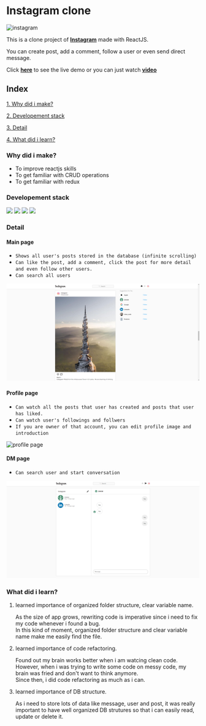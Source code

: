 # **Instagram clone**

![instagram](https://logodix.com/logo/14586.png)

This is a clone project of [**Instagram**](https://instagram.com) made with ReactJS.

You can create post, add a comment, follow a user or even send direct message.

Click [**here**](https://instagram-clone-c3621.web.app/) to see the live demo or you can just watch [**video**](https://www.linkedin.com/posts/dh-kim-733227200_reactjs-instagram-linkedin-activity-6759438400706764800-bNwH)

## Index

[1. Why did i make?](#Why-did-i-make?)

[2. Developement stack](#Developement-stack)

[3. Detail](#Detail)

[4. What did i learn?](#What-did-i-learn?)

### **Why did i make?**

- To improve reactjs skills
- To get familiar with CRUD operations
- To get familiar with redux

### **Developement stack**

<div>
<img src="https://www.acwebdev.tech/static/media/react-icon.52610ecf.png" width="100">
<img src="https://www.acwebdev.tech/static/media/redux-icon.b3b939c6.png" width="100">
<img src="https://encrypted-tbn0.gstatic.com/images?q=tbn:ANd9GcQbdjy4HpplGW-RqVYTAB5dEZ18l4jdj07HcA&usqp=CAU" width="100">
<img src="https://www.acwebdev.tech/static/media/firebase-icon.8896e25c.png" width="100">
</div>

### **Detail**

#### **Main page**

- `Shows all user's posts stored in the database (infinite scrolling)`  
- `Can like the post, add a comment, click the post for more detail and even follow other users.`
- `Can search all users`

![main page](src/readme/chrome_lbku2Ez2B5.png)

#### **Profile page**

- `Can watch all the posts that user has created and posts that user has liked.`  
- `Can watch user's followings and follwers`  
- `If you are owner of that account, you can edit profile image and introduction`

![profile page](scr/readme/chrome_EmPo4qcPBd.png)

#### **DM page**

- `Can search user and start conversation`

![DM page](src/readme/chrome_2dGBqYMLRC.png)
### **What did i learn?**

1. learned importance of organized folder structure, clear variable name.

   As the size of app grows, rewriting code is imperative since i need to fix my code whenever i found a bug.  
   In this kind of moment, organized folder structure and clear variable name make me easily find the file.

2. learned importance of code refactoring.

   Found out my brain works better when i am watcing clean code.  
   However, when i was trying to write some code on messy code, my brain was fried and don't want to think anymore.  
   Since then, i did code refactoring as much as i can.

3. learned importance of DB structure.

   As i need to store lots of data like message, user and post, it was really important to have well organized DB strutures so that i can easily read, update or delete it.

